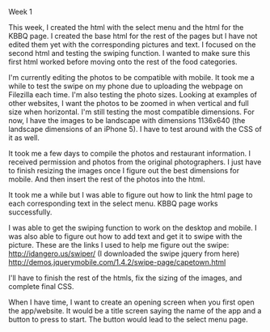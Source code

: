 Week 1

This week, I created the html with the select menu and the html for the KBBQ page. I created the base html for the rest of the pages but I have not edited them yet with the corresponding pictures and text. I focused on the second html and testing the swiping function. I wanted to make sure this first html worked before moving onto the rest of the food categories.

I'm currently editing the photos to be compatible with mobile. It took me a while to test the swipe on my phone due to uploading the webpage on Filezilla each time. I'm also testing the photo sizes. Looking at examples of other websites, I want the photos to be zoomed in when vertical and full size when horizontal. I'm still testing the most compatible dimensions. For now, I have the images to be landscape with dimensions 1136x640 (the landscape dimensions of an iPhone 5). I have to test around with the CSS of it as well.

It took me a few days to compile the photos and restaurant information. I received permission and photos from the original photographers. I just have to finish resizing the images once I figure out the best dimensions for mobile. And then insert the rest of the photos into the html.

It took me a while but I was able to figure out how to link the html page to each corresponding text in the select menu. KBBQ page works successfully. 

I was able to get the swiping function to work on the desktop and mobile. I was also able to figure out how to add text and get it to swipe with the picture. These are the links I used to help me figure out the swipe:
http://idangero.us/swiper/ (I downloaded the swipe jquery from here)
http://demos.jquerymobile.com/1.4.2/swipe-page/capetown.html

I'll have to finish the rest of the htmls, fix the sizing of the images, and complete final CSS.

When I have time, I want to create an opening screen when you first open the app/website. It would be a title screen saying the name of the app and a button to press to start. The button would lead to the select menu page.
